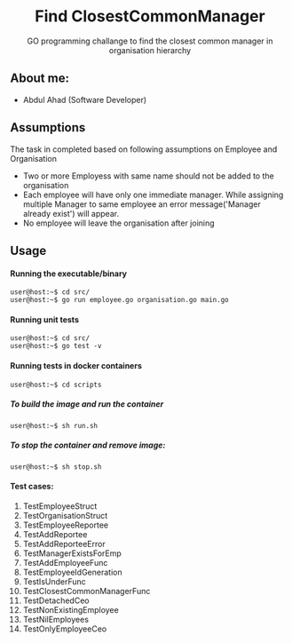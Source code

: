 <p align="center">
<h1 align="center"><b>Find ClosestCommonManager</b></h1>
<p align="center">GO programming challange to find the closest common manager in organisation hierarchy</p>

## About me:

  * Abdul Ahad (Software Developer)

##  Assumptions
<p align="left">The task in completed based on following assumptions on Employee and Organisation</p>

  * Two or more Employess with same name should not be added to the organisation 
  * Each employee will have only one immediate manager. While assigning multiple Manager to same employee an error message('Manager already exist') will appear.
  * No employee will leave the organisation after joining


## Usage

#### Running the executable/binary

    user@host:~$ cd src/
    user@host:~$ go run employee.go organisation.go main.go

#### Running unit tests 

    user@host:~$ cd src/
    user@host:~$ go test -v

#### Running tests in docker containers
    user@host:~$ cd scripts

##### To build the image and run the container
    user@host:~$ sh run.sh


##### To stop the container and remove image:
    user@host:~$ sh stop.sh


#### Test cases:
1. TestEmployeeStruct
1. TestOrganisationStruct
1. TestEmployeeReportee
1. TestAddReportee
1. TestAddReporteeError
1. TestManagerExistsForEmp
1. TestAddEmployeeFunc
1. TestEmployeeIdGeneration
1. TestIsUnderFunc
1. TestClosestCommonManagerFunc
1. TestDetachedCeo
1. TestNonExistingEmployee
1. TestNilEmployees
1. TestOnlyEmployeeCeo


